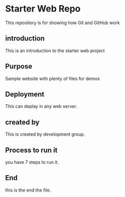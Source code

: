 # Starter Web Repo

This repository is for showing how Git and GitHub work

## introduction

This is an introduction to the starter web project

## Purpose

Sample website with plenty of files for demos

## Deployment

This can deplay in any web server.

## created by

This is created by development group.

## Process to run it

you have 7 steps to run it.

## End
this is the end the file.